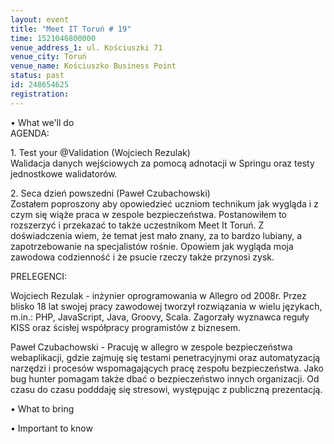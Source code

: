```yaml
---
layout: event
title: "Meet IT Toruń # 19"
time: 1521046800000
venue_address_1: ul. Kościuszki 71
venue_city: Toruń
venue_name: Kościuszko Business Point
status: past
id: 248654625
registration: 
---
```


<p>• What we'll do
  <br/>AGENDA:</p>
<p>1. Test your @Validation (Wojciech Rezulak)
  <br/>Walidacja danych wejściowych za pomocą adnotacji w Springu oraz testy jednostkowe walidatorów.</p>
<p>2. Seca dzień powszedni (Paweł Czubachowski)
  <br/>Zostałem poproszony aby opowiedzieć uczniom technikum jak wygląda i z czym się wiąże praca w zespole bezpieczeństwa. Postanowiłem to rozszerzyć i przekazać to także uczestnikom Meet It Toruń. Z doświadczenia wiem, że temat jest mało znany, za to bardzo
  lubiany, a zapotrzebowanie na specjalistów rośnie. Opowiem jak wygląda moja zawodowa codzienność i że psucie rzeczy także przynosi zysk.</p>
<p>PRELEGENCI:</p>
<p>Wojciech Rezulak - inżynier oprogramowania w Allegro od 2008r. Przez blisko 18 lat swojej pracy zawodowej tworzył rozwiązania w wielu językach, m.in.: PHP, JavaScript, Java, Groovy, Scala. Zagorzały wyznawca reguły KISS oraz ścisłej współpracy programistów
  z biznesem.</p>
<p>Paweł Czubachowski - Pracuję w allegro w zespole bezpieczeństwa webaplikacji, gdzie zajmuję się testami penetracyjnymi oraz automatyzacją narzędzi i procesów wspomagających pracę zespołu bezpieczeństwa. Jako bug hunter pomagam także dbać o bezpieczeństwo
  innych organizacji. Od czasu do czasu podddaję się stresowi, występując z publiczną prezentacją.</p>
<p>• What to bring</p>
<p>• Important to know</p>
